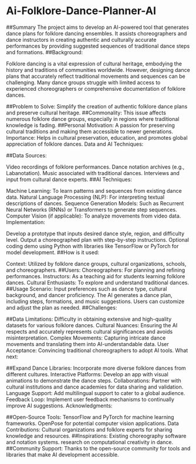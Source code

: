# Ai-Folklore-Dance-Planner-AI
##Summary
The project aims to develop an AI-powered tool that generates dance plans for folklore dancing ensembles. It assists choreographers and dance instructors in creating authentic and culturally accurate performances by providing suggested sequences of traditional dance steps and formations.
##Background:

Folklore dancing is a vital expression of cultural heritage, embodying the history and traditions of communities worldwide. However, designing dance plans that accurately reflect traditional movements and sequences can be challenging. Many dance groups struggle with limited access to experienced choreographers or comprehensive documentation of folklore dances.

##Problem to Solve: Simplify the creation of authentic folklore dance plans and preserve cultural heritage.
##Commonality: This issue affects numerous folklore dance groups, especially in regions where traditional knowledge is fading.
##Personal Motivation: A passion for preserving cultural traditions and making them accessible to newer generations.
Importance: Helps in cultural preservation, education, and promotes global appreciation of folklore dances.
Data and AI Techniques:

##Data Sources:

Video recordings of folklore performances.
Dance notation archives (e.g., Labanotation).
Music associated with traditional dances.
Interviews and input from cultural dance experts.
##AI Techniques:

Machine Learning: To learn patterns and sequences from existing dance data.
Natural Language Processing (NLP): For interpreting textual descriptions of dances.
Sequence Generation Models: Such as Recurrent Neural Networks (RNNs) or Transformers to generate step sequences.
Computer Vision (if applicable): To analyze movements from video data.
Implementation:

Develop a prototype that inputs desired dance style, region, and difficulty level.
Output a choreographed plan with step-by-step instructions.
Optional coding demo using Python with libraries like TensorFlow or PyTorch for model development.
##How is it used:

Context: Utilized by folklore dance groups, cultural organizations, schools, and choreographers.
##Users:
Choreographers: For planning and refining performances.
Instructors: As a teaching aid for students learning folklore dances.
Cultural Enthusiasts: To explore and understand traditional dances.
##Usage Scenario:
Input preferences such as dance type, cultural background, and dancer proficiency.
The AI generates a dance plan, including steps, formations, and music suggestions.
Users can customize and adjust the plan as needed.
##Challenges:

##Data Limitations: Difficulty in obtaining extensive and high-quality datasets for various folklore dances.
Cultural Nuances: Ensuring the AI respects and accurately represents cultural significances and avoids misinterpretation.
Complex Movements: Capturing intricate dance movements and translating them into AI-understandable data.
User Acceptance: Convincing traditional choreographers to adopt AI tools.
What next:

##Expand Dance Libraries: Incorporate more diverse folklore dances from different cultures.
Interactive Platforms: Develop an app with visual animations to demonstrate the dance steps.
Collaborations: Partner with cultural institutions and dance academies for data sharing and validation.
Language Support: Add multilingual support to cater to a global audience.
Feedback Loop: Implement user feedback mechanisms to continually improve AI suggestions.
Acknowledgments:

##Open-Source Tools:
TensorFlow and PyTorch for machine learning frameworks.
OpenPose for potential computer vision applications.
Data Contributions:
Cultural organizations and folklore experts for sharing knowledge and resources.
##Inspirations:
Existing choreography software and notation systems.
research on computational creativity in dance.
##Community Support:
Thanks to the open-source community for tools and libraries that make AI development accessible.

